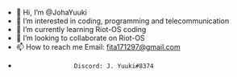- 👋 Hi, I’m @JohaYuuki
- 👀 I’m interested in coding, programming and telecommunication
- 🌱 I’m currently learning Riot-OS coding
- 💞️ I’m looking to collaborate on Riot-OS
- 📫 How to reach me Email: fita171297@gmail.com
-                     Discord: J. Yuuki#8374

<!---
JohaYuuki/JohaYuuki is a ✨ special ✨ repository because its `README.md` (this file) appears on your GitHub profile.
You can click the Preview link to take a look at your changes.
--->
